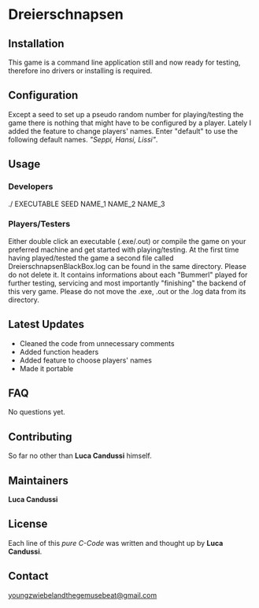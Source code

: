# Dreierschnapsen

## Installation

This game is a command line application still and now ready for testing, 
therefore ino drivers or installing is required.

## Configuration

Except a seed to set up a pseudo random number for playing/testing the game 
there is nothing that might have to be configured by a player.
Lately I added the feature to change players' names. Enter "default" to use
the following default names. _"Seppi, Hansi, Lissi"_.

## Usage

### Developers

./ EXECUTABLE SEED NAME_1 NAME_2 NAME_3

### Players/Testers

Either double click an executable (.exe/.out) or compile the game on your
preferred machine and get started with playing/testing. At the first time 
having played/tested the game a second file called 
DreierschnapsenBlackBox.log can be found in the same directory. 
Please do not delete it. It contains informations about each "Bummerl" played
for further testing, servicing and most importantly "finishing" the backend of 
this very game.
Please do not move the .exe, .out or the .log data from its directory.

## Latest Updates

* Cleaned the code from unnecessary comments
* Added function headers
* Added feature to choose players' names
* Made it portable

## FAQ

No questions yet.

## Contributing

So far no other than __Luca Candussi__ himself.

## Maintainers

__Luca Candussi__

## License

Each line of this _pure C-Code_ was written and thought up by __Luca Candussi__.

## Contact

youngzwiebelandthegemusebeat@gmail.com
